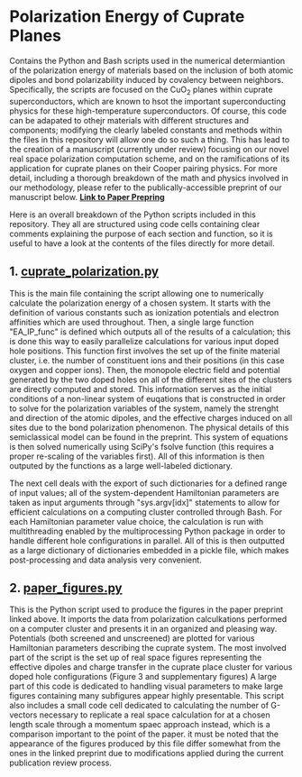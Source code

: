 # Polarization Energy of Cuprate Planes

Contains the Python and Bash scripts used in the numerical determiantion of the polarization energy of materials based on the inclusion of both atomic dipoles and bond polarizability induced by covalency between neighbors. Specifically, the scripts are focused on the CuO<sub>2</sub> planes within cuprate superconductors, which are known to hsot the important superconducting physics for these high-temperature superconductors. Of course, this code can be adapated to othejr materials with different structures and components; modifying the clearly labeled constants and methods within the files in this repository will allow one do so such a thing. This has lead to the creation of a manuscript (currently under review) focusing on our novel real space polarization computation scheme, and on the ramifications of its application for cuprate planes on their Cooper pairing physics. For more detail, including a thorough breakdown of the math and physics involved in our methodology, please refer to the publically-accessible preprint of our manuscript below. 
**[Link to Paper Prepring](https://arxiv.org/abs/2405.00787)**

Here is an overall breakdown of the Python scripts included in this repository. They all are structured using code cells containing clear comments explaining the purpose of each section and function, so it is useful to have a look at the contents of the files directly for more detail.

## 1. [cuprate_polarization.py](cuprate_polarization.py)

This is the main file containing the script allowing one to numerically calculate the polarization energy of a chosen system. It starts with the definition of various constants such as ionization potentials and electron affinities which are used throughout. Then, a single large function "EA_IP_func" is defined which outputs all of the results of a calculation; this is done this way to easily parallelize calculations for various input doped hole positions. This function first involves the set up of the finite material cluster, i.e. the number of constituent ions and their positions (in this case oxygen and copper ions). Then, the monopole electric field and potential generated by the two doped holes on all of the different sites of the clusters are directly computed and stored. This information serves as the initial conditions of a non-linear system of euqations that is constructed in order to solve for the polarization variables of the system, namely the strenght and direction of the atomic dipoles, and the effective charges induced on all sites due to the bond polarization phenomenon. The physical details of this semiclassical model can be found in the preprint. This system of equations is then solved numerically using SciPy's fsolve function (this requires a proper re-scaling of the variables first). All of this information is then outputed by the functions as a large well-labeled dictionary.

The next cell deals with the export of such dictionaries for a defined range of input values; all of the system-dependent Hamiltonian parameters are taken as input arguments through "sys.argv[idx]" statements to allow for efficient calculations on a computing cluster controlled through Bash. For each Hamiltonian parameter value choice, the calculation is run with multithreading enabled by the multiprocessing Python package in order to handle different hole configurations in parallel. All of this is then outputted as a large dictionary of dictionaries embedded in a pickle file, which makes post-processing and data analysis very convenient.

## 2. [paper_figures.py](paper_figures.py)

This is the Python script used to produce the figures in the paper preprint linked above. It imports the data from polarization calculkations performed on a computer cluster and presents it in an organized and pleasing way. Potentials (both screened and unscreened) are plotted for various Hamiltonian parameters describing the cuprate system. The most involved part of the script is the set up of real space figures representing the effective dipoles and charge transfer in the cuprate place cluster for various doped hole configurations (Figure 3 and supplementary figures)  A large part of this code is dedicated to handling visual parameters to make large figures containing many subfigures appear highly presentable. This script also includes a small code cell dedicated to calculating the number of G-vectors necessary to replicate a real space calculation for at a chosen length scale through a momentum spaec approach instead, which is a comparison important to the point of the paper. it must be noted that the appearance of the figures produced by this file differ somewhat from the ones in the linked preprint due to modifications applied during the current publication review process.
